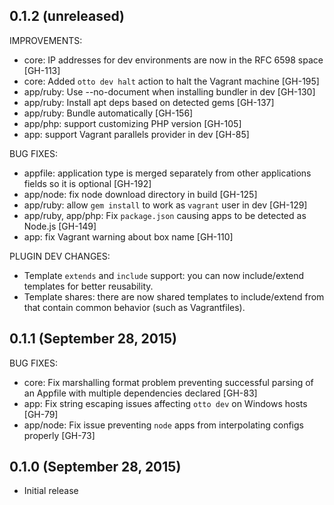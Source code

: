 ## 0.1.2 (unreleased)

IMPROVEMENTS:

 * core: IP addresses for dev environments are now in the RFC 6598 space [GH-113]
 * core: Added `otto dev halt` action to halt the Vagrant machine [GH-195]
 * app/ruby: Use --no-document when installing bundler in dev [GH-130]
 * app/ruby: Install apt deps based on detected gems [GH-137]
 * app/ruby: Bundle automatically [GH-156]
 * app/php: support customizing PHP version [GH-105]
 * app: support Vagrant parallels provider in dev [GH-85]

BUG FIXES:

 * appfile: application type is merged separately from other applications
     fields so it is optional [GH-192]
 * app/node: fix node download directory in build [GH-125]
 * app/ruby: allow `gem install` to work as `vagrant` user in dev [GH-129]
 * app/ruby, app/php: Fix `package.json` causing apps to be detected as Node.js [GH-149]
 * app: fix Vagrant warning about box name [GH-110]

PLUGIN DEV CHANGES:

 * Template `extends` and `include` support: you can now include/extend
     templates for better reusability.
 * Template shares: there are now shared templates to include/extend from
     that contain common behavior (such as Vagrantfiles).

## 0.1.1 (September 28, 2015)

BUG FIXES:

 * core: Fix marshalling format problem preventing successful parsing of an Appfile with multiple dependencies declared [GH-83]
 * app: Fix string escaping issues affecting `otto dev` on Windows hosts [GH-79]
 * app/node: Fix issue preventing `node` apps from interpolating configs properly [GH-73]

## 0.1.0 (September 28, 2015)

 * Initial release

